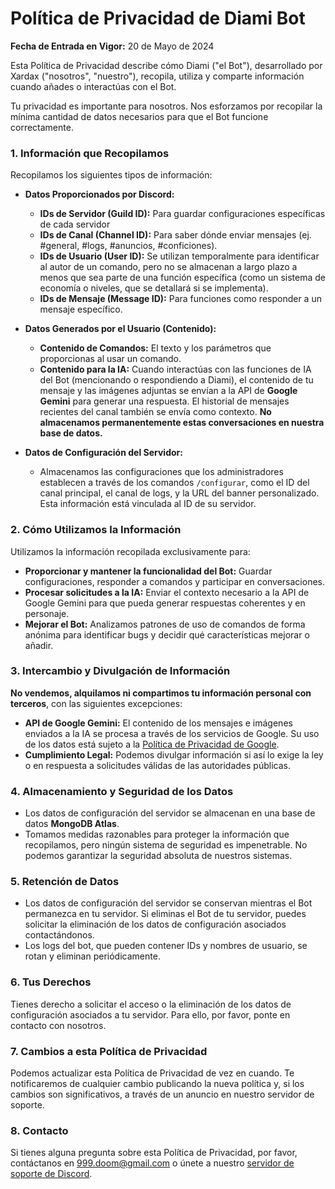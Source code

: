# Política de Privacidad de Diami Bot

**Fecha de Entrada en Vigor:** 20 de Mayo de 2024 

Esta Política de Privacidad describe cómo Diami ("el Bot"), desarrollado por Xardax ("nosotros", "nuestro"), recopila, utiliza y comparte información cuando añades o interactúas con el Bot.

Tu privacidad es importante para nosotros. Nos esforzamos por recopilar la mínima cantidad de datos necesarios para que el Bot funcione correctamente.

### 1. Información que Recopilamos

Recopilamos los siguientes tipos de información:

- **Datos Proporcionados por Discord:**
  - **IDs de Servidor (Guild ID):** Para guardar configuraciones específicas de cada servidor 
  - **IDs de Canal (Channel ID):** Para saber dónde enviar mensajes (ej. #general, #logs, #anuncios, #conficiones).
  - **IDs de Usuario (User ID):** Se utilizan temporalmente para identificar al autor de un comando, pero no se almacenan a largo plazo a menos que sea parte de una función específica (como un sistema de economía o niveles, que se detallará si se implementa).
  - **IDs de Mensaje (Message ID):** Para funciones como responder a un mensaje específico.

- **Datos Generados por el Usuario (Contenido):**
  - **Contenido de Comandos:** El texto y los parámetros que proporcionas al usar un comando.
  - **Contenido para la IA:** Cuando interactúas con las funciones de IA del Bot (mencionando o respondiendo a Diami), el contenido de tu mensaje y las imágenes adjuntas se envían a la API de **Google Gemini** para generar una respuesta. El historial de mensajes recientes del canal también se envía como contexto. **No almacenamos permanentemente estas conversaciones en nuestra base de datos.**

- **Datos de Configuración del Servidor:**
  - Almacenamos las configuraciones que los administradores establecen a través de los comandos `/configurar`, como el ID del canal principal, el canal de logs, y la URL del banner personalizado. Esta información está vinculada al ID de su servidor.

### 2. Cómo Utilizamos la Información

Utilizamos la información recopilada exclusivamente para:
- **Proporcionar y mantener la funcionalidad del Bot:** Guardar configuraciones, responder a comandos y participar en conversaciones.
- **Procesar solicitudes a la IA:** Enviar el contexto necesario a la API de Google Gemini para que pueda generar respuestas coherentes y en personaje.
- **Mejorar el Bot:** Analizamos patrones de uso de comandos de forma anónima para identificar bugs y decidir qué características mejorar o añadir.

### 3. Intercambio y Divulgación de Información

**No vendemos, alquilamos ni compartimos tu información personal con terceros**, con las siguientes excepciones:

- **API de Google Gemini:** El contenido de los mensajes e imágenes enviados a la IA se procesa a través de los servicios de Google. Su uso de los datos está sujeto a la [Política de Privacidad de Google](https://policies.google.com/privacy).
- **Cumplimiento Legal:** Podemos divulgar información si así lo exige la ley o en respuesta a solicitudes válidas de las autoridades públicas.

### 4. Almacenamiento y Seguridad de los Datos

- Los datos de configuración del servidor se almacenan en una base de datos **MongoDB Atlas**.
- Tomamos medidas razonables para proteger la información que recopilamos, pero ningún sistema de seguridad es impenetrable. No podemos garantizar la seguridad absoluta de nuestros sistemas.

### 5. Retención de Datos

- Los datos de configuración del servidor se conservan mientras el Bot permanezca en tu servidor. Si eliminas el Bot de tu servidor, puedes solicitar la eliminación de los datos de configuración asociados contactándonos.
- Los logs del bot, que pueden contener IDs y nombres de usuario, se rotan y eliminan periódicamente.

### 6. Tus Derechos

Tienes derecho a solicitar el acceso o la eliminación de los datos de configuración asociados a tu servidor. Para ello, por favor, ponte en contacto con nosotros.

### 7. Cambios a esta Política de Privacidad

Podemos actualizar esta Política de Privacidad de vez en cuando. Te notificaremos de cualquier cambio publicando la nueva política y, si los cambios son significativos, a través de un anuncio en nuestro servidor de soporte.

### 8. Contacto

Si tienes alguna pregunta sobre esta Política de Privacidad, por favor, contáctanos en 999.doom@gmail.com o únete a nuestro [servidor de soporte de Discord](https://discord.com/invite/3x8uMdpeHR).